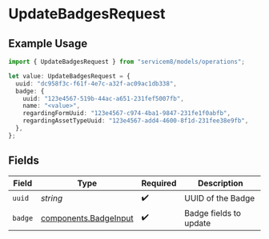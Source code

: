 # UpdateBadgesRequest

## Example Usage

```typescript
import { UpdateBadgesRequest } from "servicem8/models/operations";

let value: UpdateBadgesRequest = {
  uuid: "dc958f3c-f61f-4e7c-a32f-ac09ac1db338",
  badge: {
    uuid: "123e4567-519b-44ac-a651-231fef5007fb",
    name: "<value>",
    regardingFormUuid: "123e4567-c974-4ba1-9847-231fe1f0abfb",
    regardingAssetTypeUuid: "123e4567-add4-4600-8f1d-231fee38e9fb",
  },
};
```

## Fields

| Field                                                          | Type                                                           | Required                                                       | Description                                                    |
| -------------------------------------------------------------- | -------------------------------------------------------------- | -------------------------------------------------------------- | -------------------------------------------------------------- |
| `uuid`                                                         | *string*                                                       | :heavy_check_mark:                                             | UUID of the Badge                                              |
| `badge`                                                        | [components.BadgeInput](../../models/components/badgeinput.md) | :heavy_check_mark:                                             | Badge fields to update                                         |
